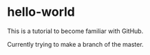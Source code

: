 # hello-world
This is a tutorial to become familiar with GitHub. 

Currently trying to make a branch of the master. 
